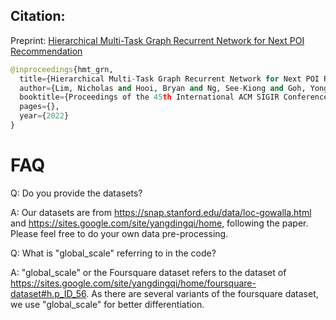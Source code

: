 ## Citation: 

Preprint: [Hierarchical Multi-Task Graph Recurrent Network for Next POI Recommendation](https://bhooi.github.io/papers/hmt_sigir22.pdf)

```Python
@inproceedings{hmt_grn,
  title={Hierarchical Multi-Task Graph Recurrent Network for Next POI Recommendation},
  author={Lim, Nicholas and Hooi, Bryan and Ng, See-Kiong and Goh, Yong Liang and Weng, Renrong and Tan, Rui},
  booktitle={Proceedings of the 45th International ACM SIGIR Conference on Research and Development in Information Retrieval},
  pages={},
  year={2022}
}
```

# FAQ
Q: Do you provide the datasets?

A: Our datasets are from https://snap.stanford.edu/data/loc-gowalla.html and https://sites.google.com/site/yangdingqi/home, following the paper. Please feel free to do your own data pre-processing.

Q: What is "global_scale" referring to in the code?

A: "global_scale" or the Foursquare dataset refers to the dataset of https://sites.google.com/site/yangdingqi/home/foursquare-dataset#h.p_ID_56. As there are several variants of the foursquare dataset, we use "global_scale" for better differentiation. 
